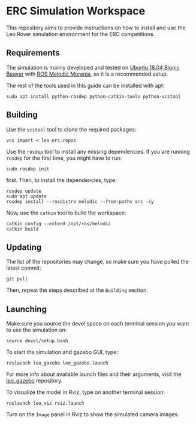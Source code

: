# ERC Simulation Workspace

This repository aims to provide instructions on how to install and use the Leo Rover simulation environment for the ERC competitions.

## Requirements

The simulation is mainly developed and tested on [Ubuntu 18.04 Bionic Beaver](https://releases.ubuntu.com/18.04/) with [ROS Melodic Morenia](http://wiki.ros.org/melodic/Installation/Ubuntu), so it is a recommended setup.

The rest of the tools used in this guide can be installed with apt:
```
sudo apt install python-rosdep python-catkin-tools python-vcstool
```

## Building

Use the `vcstool` tool to clone the required packages:
```
vcs import < leo-erc.repos
```
Use the `rosdep` tool to install any missing dependencies. If you are running `rosdep` for the first time, you might have to run:
```
sudo rosdep init
```
first. Then, to install the dependencies, type:
```
rosdep update
sudo apt update
rosdep install --rosdistro melodic --from-paths src -iy
```
Now, use the `catkin` tool to build the workspace:
```
catkin config --extend /opt/ros/melodic
catkin build
```

## Updating

The list of the repositories may change, so make sure you have pulled the latest commit:
```
git pull
```
Then, repeat the steps described at the `Building` section.

## Launching

Make sure you source the devel space on each terminal session you want to use the simulation on:
```
source devel/setup.bash
```
To start the simulation and gazebo GUI, type:
```
roslaunch leo_gazebo leo_gazebo.launch
```
For more info about available launch files and their arguments, visit the [leo_gazebo](https://github.com/LeoRover/leo_gazebo) repository.

To visualize the model in Rviz, type on another terminal session:
```
roslaunch leo_viz rviz.launch
```
Turn on the `Image` panel in Rviz to show the simulated camera images.
